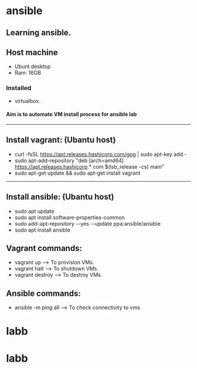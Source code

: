 # ansible
Learning ansible.
------------------------------

## Host machine
* Ubunt desktop
* Ram: 16GB

### Installed 
* virtualbox.

#### Aim is to automate VM install process for ansible lab

------------------------------
Install vagrant: (Ubantu host)
------------------------------

* curl -fsSL https://apt.releases.hashicorp.com/gpg | sudo apt-key add -
* sudo apt-add-repository "deb [arch=amd64] https://apt.releases.hashicorp.* com $(lsb_release -cs) main"
* sudo apt-get update && sudo apt-get install vagrant

------------------------------
Install ansible: (Ubantu host)
------------------------------

* sudo apt update
* sudo apt install software-properties-common
* sudo add-apt-repository --yes --update ppa:ansible/ansible
* sudo apt install ansible

## Vagrant commands:
* vagrant up --> To provision VMs.
* vagrant halt --> To shutdown VMs.
* vagrant destroy --> To destroy VMs.

## Ansible commands:
* ansible -m ping all --> To check connectivity to vms
# labb
# labb
